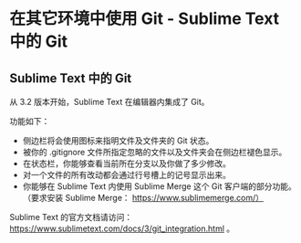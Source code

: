 # 在其它环境中使用 Git - Sublime Text 中的 Git

## Sublime Text 中的 Git

从 3.2 版本开始，Sublime Text 在编辑器内集成了 Git。

功能如下：

- 侧边栏将会使用图标来指明文件及文件夹的 Git 状态。
- 被你的 .gitignore 文件所指定忽略的文件以及文件夹会在侧边栏褪色显示。
- 在状态栏，你能够查看当前所在分支以及你做了多少修改。
- 对一个文件的所有改动都会通过行号槽上的记号显示出来。
- 你能够在 Sublime Text 内使用 Sublime Merge 这个 Git 客户端的部分功能。（要求安装 Sublime Merge： https://www.sublimemerge.com/）

Sublime Text 的官方文档请访问： https://www.sublimetext.com/docs/3/git_integration.html 。